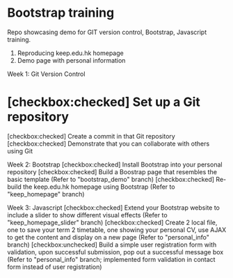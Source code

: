 # Bootstrap training

Repo showcasing demo for GIT version control, Bootstrap, Javascript training.
1. Reproducing keep.edu.hk homepage
2. Demo page with personal information

Week 1: Git Version Control
# [checkbox:checked] Set up a Git repository
[checkbox:checked] Create a commit in that Git repository
[checkbox:checked] Demonstrate that you can collaborate with others using Git

Week 2: Bootstrap
[checkbox:checked] Install Bootstrap into your personal repository 
[checkbox:checked] Build a Boostrap page that resembles the basic template (Refer to "bootstrap_demo" branch)
[checkbox:checked] Re-build the keep.edu.hk homepage using Bootstrap (Refer to "keep_homepage" branch)

Week 3: Javascript
[checkbox:checked] Extend your Bootstrap website to include a slider to show different visual effects (Refer to "keep_homepage_slider" branch)
[checkbox:checked] Create 2 local file, one to save your term 2 timetable, one showing your personal CV, use AJAX to get the content and display on a new page (Refer to "personal_info" branch)
[checkbox:unchecked] Build a simple user registration form with validation, upon successful submission, pop out a successful message box (Refer to "personal_info" branch; implemented form validation in contact form instead of user registration)


